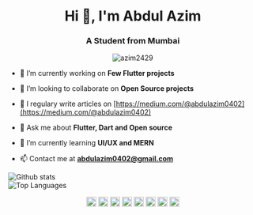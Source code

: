 <h1 align="center">Hi 👋, I'm Abdul Azim</h1>
<h3 align="center">A Student from Mumbai</h3>
<p align="center"> <img src="https://komarev.com/ghpvc/?username=azim2429" alt="azim2429" /> </p>

- 🔭 I’m currently working on **Few Flutter projects**

- 👯 I’m looking to collaborate on **Open Source projects**

- 📝 I regulary write articles on [https://medium.com/@abdulazim0402](https://medium.com/@abdulazim0402)

- 💬 Ask me about **Flutter, Dart and Open source**

- 🌱 I’m currently learning **UI/UX and MERN**

- 📫 Contact me at **abdulazim0402@gmail.com**

<!--- ⚡ Fun fact ****-->

![Github stats](https://github-readme-stats.vercel.app/api?username=azim2429&theme=tokyonight&show_icons=true)
<br>
![Top Languages](https://github-readme-stats.vercel.app/api/top-langs/?username=azim2429&layout=compact)
<p align="center"> 
<a href="https://twitter.com/_azzzim_" target="blank"><img align="center" src="https://cdn.jsdelivr.net/npm/simple-icons@3.0.1/icons/twitter.svg" alt="azim2429" height="20" width="20" /></a>
<a href="https://www.linkedin.com/in/abdul-azim-08087019b/" target="blank"><img align="center" src="https://cdn.jsdelivr.net/npm/simple-icons@3.0.1/icons/linkedin.svg" alt="shubhamhackz" height="20" width="20" /></a>
<!--<a href="https://stackoverflow.com/users/6915572/shubhamhackz" target="blank"><img align="center" src="https://cdn.jsdelivr.net/npm/simple-icons@3.0.1/icons/stackoverflow.svg" alt="users/6915572/shubhamhackz" height="20" width="20" /></a>-->
<a href="https://instagram.com/_azzim_" target="blank"><img align="center" src="https://cdn.jsdelivr.net/npm/simple-icons@3.0.1/icons/instagram.svg" alt="azim2429" height="20" width="20" /></a>
  <a href="https://www.behance.net/_azzim_" target="blank"><img align="center" src="https://cdn.jsdelivr.net/npm/simple-icons@3.0.1/icons/behance.svg" alt="azim2429" height="20" width="20" /></a>
   <a href="https://dribbble.com/_azzim_" target="blank"><img align="center" src="https://cdn.jsdelivr.net/npm/simple-icons@3.0.1/icons/dribbble.svg" alt="azim2429" height="20" width="20" /></a>
   <a href="https://dev.to/_azzzim_" target="blank"><img align="center" src="https://cdn.jsdelivr.net/npm/simple-icons@3.0.1/icons/dev-dot-to.svg" alt="azim2429" height="20" width="20" /></a>
   <a href="https://medium.com/@abdulazim0402" target="blank"><img align="center" src="https://cdn.jsdelivr.net/npm/simple-icons@3.0.1/icons/medium.svg" alt="azim2429" height="20" width="20" /></a>
  <a href="https://www.reddit.com/user/azzim_" target="blank"><img align="center" src="https://cdn.jsdelivr.net/npm/simple-icons@3.0.1/icons/reddit.svg" alt="azim2429" height="20" width="20"/></a>
  
</p>
